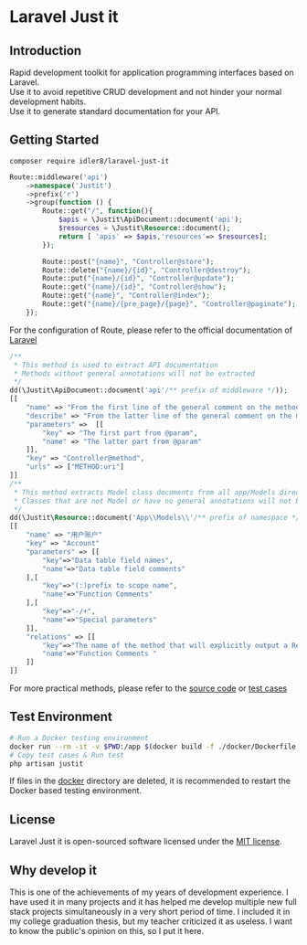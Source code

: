 # Laravel Just it

## Introduction

Rapid development toolkit for application programming interfaces based on Laravel.  
Use it to avoid repetitive CRUD development and not hinder your normal development habits.  
Use it to generate standard documentation for your API.

## Getting Started

`composer require idler8/laravel-just-it`

```php
Route::middleware('api')
    ->namespace('Justit')
    ->prefix('r')
    ->group(function () {
        Route::get("/", function(){
            $apis = \Justit\ApiDocument::document('api');
            $resources = \Justit\Resource::document();
            return [ 'apis' => $apis,'resources'=> $resources];
        });

        Route::post("{name}", "Controller@store");
        Route::delete("{name}/{id}", "Controller@destroy");
        Route::put("{name}/{id}", "Controller@update");
        Route::get("{name}/{id}", "Controller@show");
        Route::get("{name}", "Controller@index");
        Route::get("{name}/{pre_page}/{page}", "Controller@paginate");
    });
```

For the configuration of Route, please refer to the official documentation of [Laravel](https://laravel.com/docs/routing#parameters-and-dependency-injection)

```php
/**
 * This method is used to extract API documentation
 * Methods without general annotations will not be extracted
 */
dd(\Justit\ApiDocument::document('api'/** prefix of middleware */));
[[
    "name" => "From the first line of the general comment on the method",
    "describe" => "From the latter line of the general comment on the method",
    "parameters" =>  [[
        "key" => "The first part from @param",
        "name" => "The latter part from @param"
    ]],
    "key" => "Controller@method",
    "urls" => ["METHOD:uri"]
]]
/**
 * This method extracts Model class documents from all app/Models directories
 * Classes that are not Model or have no general annotations will not be extracted
 */
dd(\Justit\Resource::document('App\\Models\\'/** prefix of namespace */));
[[
    "name" => "用户账户"
    "key" => "Account"
    "parameters" => [[
        "key"=>"Data table field names",
        "name"=>"Data table field comments"
    ],[
        "key"=>"(:)prefix to scope name",
        "name"=>"Function Comments"
    ],[
        "key"=>"-/+",
        "name"=>"Special parameters"
    ]],
    "relations" => [[
        "key"=>"The name of the method that will explicitly output a Relation(hasOne/hasMany)",
        "name"=>"Function Comments "
    ]]
]]
```

For more practical methods, please refer to the [source code](/src) or [test cases](/docker/tests)

## Test Environment

```bash
# Run a Docker testing environment
docker run --rm -it -v $PWD:/app $(docker build -f ./docker/Dockerfile . -q)
# Copy test cases & Run test
php artisan justit
```

If files in the [docker](/docker) directory are deleted, it is recommended to restart the Docker based testing environment.

## License

Laravel Just it is open-sourced software licensed under the [MIT license](LICENSE.md).

## Why develop it

This is one of the achievements of my years of development experience. I have used it in many projects and it has helped me develop multiple new full stack projects simultaneously in a very short period of time. I included it in my college graduation thesis, but my teacher criticized it as useless. I want to know the public's opinion on this, so I put it here.
